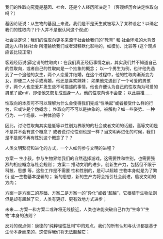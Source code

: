 
我们的性取向究竟是基因、社会、还是个人经历所决定？（客观经历会决定性取向吗？）

基因论证说：从生物的基因上来说，我们是不是天生就被写入了某种设定？以确定我们的性取向？(个人并不是很认同这个观点)

社会决定说：我们的性取向更多来源于社会给我们的“教育” 和 社会环境的大背景 周边人/群体/社会 所灌输给我们或者潜移默化影响的，如模仿、比较等 (这个观点应该比较正常)  

客观经历说(薛定谔的性取向)：在我们真正经历事情之前，其实我们并不知道自己的性取向，或者自己的性取向是一个抽象的概念；
  以一个男生为例，也许他先遇到了一个追他的女生，两个人恋爱并结婚，在这个过程中，他的性取向渐渐变为女，即便二人分手或离婚，他还是喜欢妹妹；
  如果他先遇到了一个可爱的男孩子，两个人也恋爱并发生些不可描述的事情，他也许便认为自己的性取向为可爱的男孩子或mtf，即便他又恢复成孤身一人，他的性取向也不会变；
  以此类推......
  
性取向的本质可不可以理解为什么会使得我们完成“性唤起”或者接受什么样的行为，它或许是个伪概念；
性取向可不可以是抽象的，被解构？如一些姿势、一种行为、一个场景、一种体验等？

因此，讨论性取向其实是低等以性别为界限的的社会或者文明的话题，高等文明是不是并不会有这个概念？
或者说讨论性别也是一样？当文明再进化的时候，我们是不是就不再有性别这个概念了？？

人类文明繁衍和进化的方式，一个人如何参与文明的进程？

方案一 生小孩，参与生物界给我们的自然选择游戏，这需要性和性别，也需要强烈的相应概念与社会规则；
方案二 推动文明的进步，创新生产力，包括但不限于科技、思想 等，这些工作是不需要 性和性别的，是可以超越 生物本身就是为了繁衍 这一生物基本逻辑的；
      新的思想，新的生产力将会指引社会前进，启发文明的方向；
      
方案一是方案二的基础、方案二是方案一的“异化”或者“超越”，它根植于生物法则但是却有超越了它，人类有更好、更有效地方式进步；

未来.....方案一和方案二或许将无线接近，人类也许能突破自己作为“生命”/“生物”本身的法则？ 

反对的观点例：康德的“纯粹理性批判”中的观点，我们的所有认知与认识都是基于生命本身而来的，这使得我们将无法超越它；
